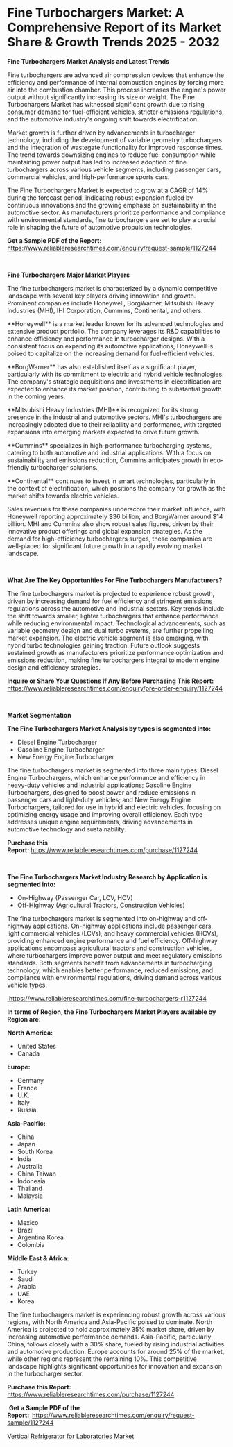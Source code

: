 <p><h1>Fine Turbochargers Market: A Comprehensive Report of its Market Share & Growth Trends 2025 - 2032</h1></p><p><strong>Fine Turbochargers Market Analysis and Latest Trends</strong></p>
<p><p>Fine turbochargers are advanced air compression devices that enhance the efficiency and performance of internal combustion engines by forcing more air into the combustion chamber. This process increases the engine's power output without significantly increasing its size or weight. The Fine Turbochargers Market has witnessed significant growth due to rising consumer demand for fuel-efficient vehicles, stricter emissions regulations, and the automotive industry's ongoing shift towards electrification.</p><p>Market growth is further driven by advancements in turbocharger technology, including the development of variable geometry turbochargers and the integration of wastegate functionality for improved response times. The trend towards downsizing engines to reduce fuel consumption while maintaining power output has led to increased adoption of fine turbochargers across various vehicle segments, including passenger cars, commercial vehicles, and high-performance sports cars. </p><p>The Fine Turbochargers Market is expected to grow at a CAGR of 14% during the forecast period, indicating robust expansion fueled by continuous innovations and the growing emphasis on sustainability in the automotive sector. As manufacturers prioritize performance and compliance with environmental standards, fine turbochargers are set to play a crucial role in shaping the future of automotive propulsion technologies.</p></p>
<p><strong>Get a Sample PDF of the Report:&nbsp;</strong> <a href="https://www.reliableresearchtimes.com/enquiry/request-sample/1127244?utm_campaign=2294&utm_medium=2&utm_source=Github&utm_content=ia&utm_term=02032025&utm_id=fine-turbochargers">https://www.reliableresearchtimes.com/enquiry/request-sample/1127244</a></p>
<p>&nbsp;</p>
<p><strong>Fine Turbochargers Major Market Players</strong></p>
<p><p>The fine turbochargers market is characterized by a dynamic competitive landscape with several key players driving innovation and growth. Prominent companies include Honeywell, BorgWarner, Mitsubishi Heavy Industries (MHI), IHI Corporation, Cummins, Continental, and others.</p><p>**Honeywell** is a market leader known for its advanced technologies and extensive product portfolio. The company leverages its R&D capabilities to enhance efficiency and performance in turbocharger designs. With a consistent focus on expanding its automotive applications, Honeywell is poised to capitalize on the increasing demand for fuel-efficient vehicles.</p><p>**BorgWarner** has also established itself as a significant player, particularly with its commitment to electric and hybrid vehicle technologies. The company's strategic acquisitions and investments in electrification are expected to enhance its market position, contributing to substantial growth in the coming years.</p><p>**Mitsubishi Heavy Industries (MHI)** is recognized for its strong presence in the industrial and automotive sectors. MHI's turbochargers are increasingly adopted due to their reliability and performance, with targeted expansions into emerging markets expected to drive future growth.</p><p>**Cummins** specializes in high-performance turbocharging systems, catering to both automotive and industrial applications. With a focus on sustainability and emissions reduction, Cummins anticipates growth in eco-friendly turbocharger solutions.</p><p>**Continental** continues to invest in smart technologies, particularly in the context of electrification, which positions the company for growth as the market shifts towards electric vehicles.</p><p>Sales revenues for these companies underscore their market influence, with Honeywell reporting approximately $36 billion, and BorgWarner around $14 billion. MHI and Cummins also show robust sales figures, driven by their innovative product offerings and global expansion strategies. As the demand for high-efficiency turbochargers surges, these companies are well-placed for significant future growth in a rapidly evolving market landscape.</p></p>
<p>&nbsp;</p>
<p><strong>What Are The Key Opportunities For Fine Turbochargers Manufacturers?</strong></p>
<p><p>The fine turbochargers market is projected to experience robust growth, driven by increasing demand for fuel efficiency and stringent emissions regulations across the automotive and industrial sectors. Key trends include the shift towards smaller, lighter turbochargers that enhance performance while reducing environmental impact. Technological advancements, such as variable geometry design and dual turbo systems, are further propelling market expansion. The electric vehicle segment is also emerging, with hybrid turbo technologies gaining traction. Future outlook suggests sustained growth as manufacturers prioritize performance optimization and emissions reduction, making fine turbochargers integral to modern engine design and efficiency strategies.</p></p>
<p><strong>Inquire or Share Your Questions If Any Before Purchasing This Report:</strong> <a href="https://www.reliableresearchtimes.com/enquiry/pre-order-enquiry/1127244?utm_campaign=2294&utm_medium=2&utm_source=Github&utm_content=ia&utm_term=02032025&utm_id=fine-turbochargers">https://www.reliableresearchtimes.com/enquiry/pre-order-enquiry/1127244</a></p>
<p>&nbsp;</p>
<p><strong>Market Segmentation</strong></p>
<p><strong>The Fine Turbochargers Market Analysis by types is segmented into:</strong></p>
<p><ul><li>Diesel Engine Turbocharger</li><li>Gasoline Engine Turbocharger</li><li>New Energy Engine Turbocharger</li></ul></p>
<p><p>The fine turbochargers market is segmented into three main types: Diesel Engine Turbochargers, which enhance performance and efficiency in heavy-duty vehicles and industrial applications; Gasoline Engine Turbochargers, designed to boost power and reduce emissions in passenger cars and light-duty vehicles; and New Energy Engine Turbochargers, tailored for use in hybrid and electric vehicles, focusing on optimizing energy usage and improving overall efficiency. Each type addresses unique engine requirements, driving advancements in automotive technology and sustainability.</p></p>
<p><strong>Purchase this Report:&nbsp;</strong><a href="https://www.reliableresearchtimes.com/purchase/1127244?utm_campaign=2294&utm_medium=2&utm_source=Github&utm_content=ia&utm_term=02032025&utm_id=fine-turbochargers">https://www.reliableresearchtimes.com/purchase/1127244</a></p>
<p>&nbsp;</p>
<p><strong>The Fine Turbochargers Market Industry Research by Application is segmented into:</strong></p>
<p><ul><li>On-Highway (Passenger Car, LCV, HCV)</li><li>Off-Highway (Agricultural Tractors, Construction Vehicles)</li></ul></p>
<p><p>The fine turbochargers market is segmented into on-highway and off-highway applications. On-highway applications include passenger cars, light commercial vehicles (LCVs), and heavy commercial vehicles (HCVs), providing enhanced engine performance and fuel efficiency. Off-highway applications encompass agricultural tractors and construction vehicles, where turbochargers improve power output and meet regulatory emissions standards. Both segments benefit from advancements in turbocharging technology, which enables better performance, reduced emissions, and compliance with environmental regulations, driving demand across various vehicle types.</p></p>
<p><a href="https://www.reliableresearchtimes.com/fine-turbochargers-r1127244?utm_campaign=2294&utm_medium=2&utm_source=Github&utm_content=ia&utm_term=02032025&utm_id=fine-turbochargers">&nbsp;https://www.reliableresearchtimes.com/fine-turbochargers-r1127244</a></p>
<p><strong>In terms of Region, the Fine Turbochargers Market Players available by Region are:</strong></p>
<p>
    <p> <strong> North America: </strong>
        <ul>
            <li>United States</li>
            <li>Canada</li>
        </ul>
        </p> 
    <p> <strong> Europe: </strong>
        <ul>
            <li>Germany</li>
            <li>France</li>
            <li>U.K.</li>
            <li>Italy</li>
            <li>Russia</li>
        </ul>
        </p> 
    <p> <strong> Asia-Pacific: </strong>
        <ul>
            <li>China</li>
            <li>Japan</li>
            <li>South Korea</li>
            <li>India</li>
            <li>Australia</li>
            <li>China Taiwan</li>
            <li>Indonesia</li>
            <li>Thailand</li>
            <li>Malaysia</li>
        </ul>
        </p> 
    <p> <strong> Latin America: </strong>
        <ul>
            <li>Mexico</li>
            <li>Brazil</li>
            <li>Argentina Korea</li>
            <li>Colombia</li>
        </ul>
        </p> 
    <p> <strong> Middle East & Africa: </strong>
        <ul>
            <li>Turkey</li>
            <li>Saudi</li>
            <li>Arabia</li>
            <li>UAE</li>
            <li>Korea</li>
        </ul>
    </p>
    </p>
<p><p>The fine turbochargers market is experiencing robust growth across various regions, with North America and Asia-Pacific poised to dominate. North America is projected to hold approximately 35% market share, driven by increasing automotive performance demands. Asia-Pacific, particularly China, follows closely with a 30% share, fueled by rising industrial activities and automotive production. Europe accounts for around 25% of the market, while other regions represent the remaining 10%. This competitive landscape highlights significant opportunities for innovation and expansion in the turbocharger sector.</p></p>
<p><strong>Purchase this Report: </strong><a href="https://www.reliableresearchtimes.com/purchase/1127244?utm_campaign=2294&utm_medium=2&utm_source=Github&utm_content=ia&utm_term=02032025&utm_id=fine-turbochargers">https://www.reliableresearchtimes.com/purchase/1127244</a></p>
<p>&nbsp;<strong>Get a Sample PDF of the Report:&nbsp;&nbsp;</strong><a href="https://www.reliableresearchtimes.com/enquiry/request-sample/1127244?utm_campaign=2294&utm_medium=2&utm_source=Github&utm_content=ia&utm_term=02032025&utm_id=fine-turbochargers">https://www.reliableresearchtimes.com/enquiry/request-sample/1127244</a></p>
<p><strong></strong></p>
<p><p><a href="https://github.com/rodinayygacklezi/Market-Research-Report-List-1/blob/main/vertical-refrigerator-for-laboratories-market.md?utm_campaign=2294&utm_medium=2&utm_source=Github&utm_content=ia&utm_term=02032025&utm_id=fine-turbochargers">Vertical Refrigerator for Laboratories Market</a></p></p>
